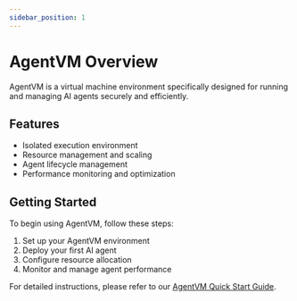 ```yaml
---
sidebar_position: 1
---
```


# AgentVM Overview

AgentVM is a virtual machine environment specifically designed for running and managing AI agents securely and efficiently.

## Features

- Isolated execution environment
- Resource management and scaling
- Agent lifecycle management
- Performance monitoring and optimization

## Getting Started

To begin using AgentVM, follow these steps:

1. Set up your AgentVM environment
2. Deploy your first AI agent
3. Configure resource allocation
4. Monitor and manage agent performance

For detailed instructions, please refer to our [AgentVM Quick Start Guide](./quickstart).